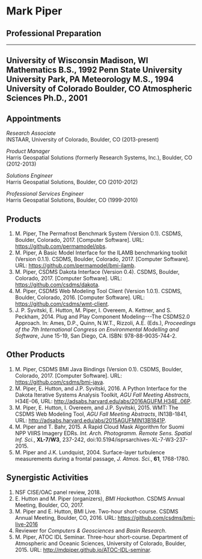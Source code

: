 # Mark Piper

## Professional Preparation

----------------------- ------------------- -------------------- ----------
University of Wisconsin Madison, WI         Mathematics          B.S., 1992
Penn State University   University Park, PA Meteorology          M.S., 1994
University of Colorado  Boulder, CO         Atmospheric Sciences Ph.D., 2001
----------------------------------------------------------------------------

## Appointments

*Research Associate*  
INSTAAR, University of Colorado, Boulder, CO (2013-present)

*Product Manager*  
Harris Geospatial Solutions (formerly Research Systems, Inc.), Boulder, CO (2012-2013)

*Solutions Engineer*  
Harris Geospatial Solutions, Boulder, CO (2010-2012)

*Professional Services Engineer*  
Harris Geospatial Solutions, Boulder, CO (1999-2010)

## Products

1. M. Piper, The Permafrost Benchmark System (Version 0.1). CSDMS,
   Boulder, Colorado, 2017. [Computer Software]. URL:
   https://github.com/permamodel/pbs.
1. M. Piper, A Basic Model Interface for the ILAMB benchmarking
   toolkit (Version 0.1.1). CSDMS, Boulder, Colorado, 2017. [Computer
   Software]. URL: https://github.com/permamodel/bmi-ilamb.
1. M. Piper, CSDMS Dakota Interface (Version 0.4). CSDMS, Boulder,
   Colorado, 2017. [Computer Software]. URL:
   https://github.com/csdms/dakota.
1. M. Piper, CSDMS Web Modeling Tool Client (Version 1.0.1). CSDMS,
   Boulder, Colorado, 2016. [Computer Software]. URL:
   https://github.com/csdms/wmt-client.
1. J. P. Syvitski, E. Hutton, M. Piper, I. Overeem, A. Kettner, and
   S. Peckham, 2014. Plug and Play Component Modeling---The CSDMS2.0
   Approach. In: Ames, D.P., Quinn, N.W.T., Rizzoli, A.E. (Eds.),
   *Proceedings of the 7th International Congress on Environmental
   Modelling and Software*, June 15-19, San Diego, CA. ISBN:
   978-88-9035-744-2.

## Other Products

1. M. Piper, CSDMS BMI Java Bindings (Version 0.1). CSDMS, Boulder,
   Colorado, 2017. [Computer Software]. URL:
   https://github.com/csdms/bmi-java.
1. M. Piper, E. Hutton, and J.P. Syvitski, 2016. A Python Interface
   for the Dakota Iterative Systems Analysis Toolkit, *AGU Fall
   Meeting Abstracts*, H34E-06, URL:
   http://adsabs.harvard.edu/abs/2016AGUFM.H34E..06P.
1. M. Piper, E. Hutton, I. Overeem, and J.P. Syvitski, 2015. WMT: The
   CSDMS Web Modeling Tool, *AGU Fall Meeting Abstracts*, IN13B-1841,
   URL: http://adsabs.harvard.edu/abs/2015AGUFMIN13B1841P.
1. M. Piper and T. Bahr, 2015. A Rapid Cloud Mask Algorithm for Suomi
   NPP VIIRS Imagery EDRs. *Int. Arch. Photogramm. Remote Sens. Spatial
   Inf. Sci.*, **XL-7/W3**, 237-242,
   doi:10.5194/isprsarchives-XL-7-W3-237-2015.
1. M. Piper and J.K. Lundquist, 2004. Surface-layer turbulence
   measurements during a frontal passage, *J. Atmos. Sci.*, **61**,
   1768-1780.

## Synergistic Activities

1. NSF CISE/OAC panel review, 2018.
1. E. Hutton and M. Piper (organizers), *BMI Hackathon*. CSDMS Annual
   Meeting, Boulder, CO, 2017.
1. M. Piper and E. Hutton, BMI Live. Two-hour short-course. CSDMS
   Annual Meeting, Boulder, CO, 2016. URL:
   https://github.com/csdms/bmi-live-2016
1. Reviewer for *Computers & Geosciences* and *Basin Research*.
1. M. Piper, ATOC IDL Seminar. Three-hour short-course. Department of
   Atmospheric and Oceanic Sciences, University of Colorado,
   Boulder, 2015. URL: http://mdpiper.github.io/ATOC-IDL-seminar.
